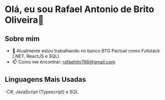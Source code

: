 # Olá, eu sou Rafael Antonio de Brito Oliveira👋

## Sobre mim
- 🔭 Atualmente estou trabalhando no banco BTG Pactual como Fullstack (.NET, ReactJS e SQL)
- 📫 Como me encontrar: rafaelntn766@gmail.com

## Linguagens Mais Usadas
-C#, JavaScript (Typescript) e SQL
